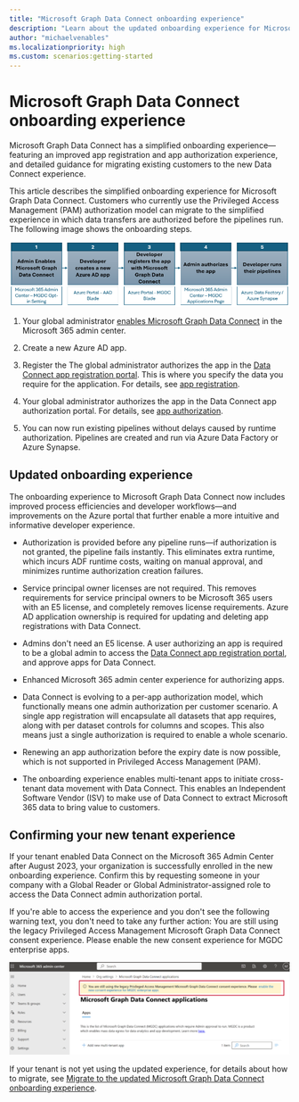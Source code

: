 ```yaml
---
title: "Microsoft Graph Data Connect onboarding experience"
description: "Learn about the updated onboarding experience for Microsoft Graph Data Connect."
author: "michaelvenables"
ms.localizationpriority: high
ms.custom: scenarios:getting-started
---
```


# Microsoft Graph Data Connect onboarding experience

Microsoft Graph Data Connect has a simplified onboarding experience—featuring an improved app registration and app authorization experience, and detailed guidance for migrating existing customers to the new Data Connect experience.

This article describes the simplified onboarding experience for Microsoft Graph Data Connect. Customers who currently use the Privileged Access Management (PAM) authorization model can migrate to the simplified experience in which data transfers are authorized before the pipelines run. The following image shows the onboarding steps.
<!-- Graphic needs to be updated without links. -->
![Graphic showing the onboarding experience for Microsoft Graph Data Connect customers.](images/new-mgdc-onboarding-flow.png)

1. Your global administrator [enables Microsoft Graph Data Connect](https://admin.microsoft.com/adminportal/home#/Settings/Services/:/Settings/L1/O365DataPlan) in the Microsoft 365 admin center.

2. Create a new Azure AD app.

3. Register the The global administrator authorizes the app in the [Data Connect app registration portal](https://aka.ms/mgdcinazure). This is where you specify the data you require for the application. For details, see [app registration](./app-registration.md).

4. Your global administrator authorizes the app in the Data Connect app authorization portal. For details, see [app authorization](./app-authorization.md).

5. You can now run existing pipelines without delays caused by runtime authorization. Pipelines are created and run via Azure Data Factory or Azure Synapse.

## Updated onboarding experience

The onboarding experience to Microsoft Graph Data Connect now includes improved process efficiencies and developer workflows—and improvements on the Azure portal that further enable a more intuitive and informative developer experience.

- Authorization is provided before any pipeline runs—if authorization is not granted, the pipeline fails instantly. This eliminates extra runtime, which incurs ADF runtime costs, waiting on manual approval, and minimizes runtime authorization creation failures.

- Service principal owner licenses are not required. This removes requirements for service principal owners to be Microsoft 365 users with an E5 license, and completely removes license requirements. Azure AD application ownership is required for updating and deleting app registrations with Data Connect.

- Admins don't need an E5 license. A user authorizing an app is required to be a global admin to access the [Data Connect app registration portal](https://admin.microsoft.com/Adminportal/Home?#/Settings/MGDCAdminCenter), and approve apps for Data Connect.

- Enhanced Microsoft 365 admin center experience for authorizing apps.

- Data Connect is evolving to a per-app authorization model, which functionally means one admin authorization per customer scenario. A single app registration will encapsulate all datasets that app requires, along with per dataset controls for columns and scopes. This also means just a single authorization is required to enable a whole scenario.

- Renewing an app authorization before the expiry date is now possible, which is not supported in Privileged Access Management (PAM).

- The onboarding experience enables multi-tenant apps to initiate cross-tenant data movement with Data Connect. This enables an Independent Software Vendor (ISV) to make use of Data Connect to extract Microsoft 365 data to bring value to customers.

## Confirming your new tenant experience
<!-- This date has a bit of a cyclic dependency... as soon as docs go out, we will roll this out... once this is signed off, we can decide the exact date and add it here and other places. -->
If your tenant enabled Data Connect on the Microsoft 365 Admin Center after August 2023, your organization is successfully enrolled in the new onboarding experience. Confirm this by requesting someone in your company with a Global Reader or Global Administrator-assigned role to access the Data Connect admin authorization portal. 

If you're able to access the experience and you don't see the following warning text, you don't need to take any further action: You are still using the legacy Privileged Access Management Microsoft Graph Data Connect consent experience. Please enable the new consent experience for MGDC enterprise apps.

![The highlighted warning displayed for users if their organization is not using the new tenant experience.](./images/M365-admin-center-highlighted-warning.png)

If your tenant is not yet using the updated experience, for details about how to migrate, see [Migrate to the updated Microsoft Graph Data Connect onboarding experience](./existing-customer-migration.md).
